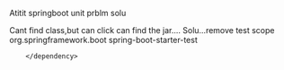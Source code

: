 Atitit springboot unit prblm solu

Cant find class,but can click can find the jar....
Solu...remove test scope
<dependency>
			<groupId>org.springframework.boot</groupId>
			<artifactId>spring-boot-starter-test</artifactId>
			 
		</dependency>



